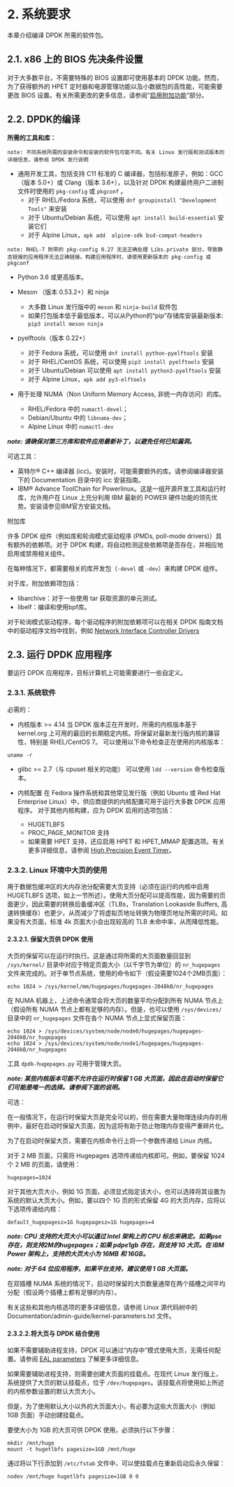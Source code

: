 
# 2. 系统要求

本章介绍编译 DPDK 所需的软件包。

## 2.1. x86 上的 BIOS 先决条件设置

对于大多数平台，不需要特殊的 BIOS 设置即可使用基本的 DPDK 功能。然而，为了获得额外的 HPET 定时器和电源管理功能以及小数据包的高性能，可能需要更改 BIOS 设置。有关所需更改的更多信息，请参阅“[启用附加功能](https://doc.dpdk.org/guides/linux_gsg/enable_func.html#enabling-additional-functionality)”部分。

## 2.2. DPDK的编译

**所需的工具和库：**

```
note: 不同系统所需的安装命令和安装的软件包可能不同。有关 Linux 发行版和测试版本的详细信息，请参阅 DPDK 发行说明
```

- 通用开发工具，包括支持 C11 标准的 C 编译器，包括标准原子，例如：GCC（版本 5.0+）或 Clang（版本 3.6+），以及针对 DPDK 构建最终用户二进制文件时使用的 `pkg-config` 或 `pkgconf` 。
  - 对于 RHEL/Fedora 系统，可以使用 `dnf groupinstall "Development Tools"` 来安装
  - 对于 Ubuntu/Debian 系统，可以使用 `apt install build-essential` 安装它们
  - 对于 Alpine Linux，`apk add  alpine-sdk bsd-compat-headers`

```
note: RHEL-7 附带的 pkg-config 0.27 无法正确处理 Libs.private 部分，导致静态链接的应用程序无法正确链接。构建应用程序时，请使用更新版本的 pkg-config 或 pkgconf
```

- Python 3.6 或更高版本。

- Meson （版本 0.53.2+）和 ninja
  - 大多数 Linux 发行版中的 `meson` 和 `ninja-build` 软件包
  - 如果打包版本低于最低版本，可以从Python的“pip”存储库安装最新版本: `pip3 install meson ninja`

- pyelftools（版本 0.22+）
  - 对于 Fedora 系统，可以使用 `dnf install python-pyelftools` 安装
  - 对于 RHEL/CentOS 系统，可以使用 `pip3 install pyelftools` 安装
  - 对于 Ubuntu/Debian 可以使用 `apt install python3-pyelftools` 安装
  - 对于 Alpine Linux，`apk add py3-elftools`

- 用于处理 NUMA（Non Uniform Memory Access, 非统一内存访问）的库。
  - RHEL/Fedora 中的 `numactl-devel`；
  - Debian/Ubuntu 中的 `libnuma-dev`；
  - Alpine Linux 中的 `numactl-dev`

***note: 请确保对第三方库和软件应用最新补丁，以避免任何已知漏洞。***

可选工具：
- 英特尔® C++ 编译器 (icc)。安装时，可能需要额外的库。请参阅编译器安装下的 Documentation 目录中的 icc 安装指南。
- IBM® Advance ToolChain for Powerlinux。这是一组开源开发工具和运行时库，允许用户在 Linux 上充分利用 IBM 最新的 POWER 硬件功能的领先优势。安装请参见IBM官方安装文档。

附加库

许多 DPDK 组件（例如库和轮询模式驱动程序 (PMDs, poll-mode drivers)）具有额外的依赖项。对于 DPDK 构建，将自动检测这些依赖项是否存在，并相应地启用或禁用相关组件。

在每种情况下，都需要相关的库开发包（`-devel` 或 `-dev`）来构建 DPDK 组件。

对于库，附加依赖项包括：
- libarchive：对于一些使用 tar 获取资源的单元测试。
- libelf：编译和使用bpf库。

对于轮询模式驱动程序，每个驱动程序的附加依赖项可以在相关 DPDK 指南文档中的驱动程序文档中找到，例如 [Network Interface Controller Drivers](https://doc.dpdk.org/guides/nics/index.html)

## 2.3. 运行 DPDK 应用程序

要运行 DPDK 应用程序，目标计算机上可能需要进行一些自定义。

### 2.3.1. 系统软件

必需的：

- 内核版本 >= 4.14
当 DPDK 版本正在开发时，所需的内核版本基于 kernel.org 上可用的最旧的长期稳定内核。将保留对最新发行版内核的兼容性，特别是 RHEL/CentOS 7。
可以使用以下命令检查正在使用的内核版本：

```
uname -r
```

- glibc >= 2.7（与 cpuset 相关的功能）
可以使用 `ldd --version` 命令检查版本。

- 内核配置
在 Fedora 操作系统和其他常见发行版（例如 Ubuntu 或 Red Hat Enterprise Linux）中，供应商提供的内核配置可用于运行大多数 DPDK 应用程序。
对于其他内核构建，应为 DPDK 启用的选项包括：
  - HUGETLBFS
  - PROC_PAGE_MONITOR 支持
  - 如果需要 HPET 支持，还应启用 HPET 和 HPET_MMAP 配置选项。有关更多详细信息，请参阅 [High Precision Event Timer](https://doc.dpdk.org/guides/linux_gsg/enable_func.html#high-precision-event-timer)。

### 2.3.2. Linux 环境中大页的使用

用于数据包缓冲区的大内存池分配需要大页支持（必须在运行的内核中启用 HUGETLBFS 选项，如上一节所述）。使用大页分配可以提高性能，因为需要的页面更少，因此需要的转换后备缓冲区（TLBs，Translation Lookaside Buffers, 高速转换缓存）也更少，从而减少了将虚拟页地址转换为物理页地址所需的时间。如果没有大页面，标准 4k 页面大小会出现较高的 TLB 未命中率，从而降低性能。

#### 2.3.2.1. 保留大页供 DPDK 使用

大页的保留可以在运行时执行。这是通过将所需的大页面数量回显到 `/sys/kernel/` 目录中对应于特定页面大小（以千字节为单位）的 `nr_hugepages` 文件来完成的。对于单节点系统，使用的命令如下（假设需要1024个2MB页面）：

```
echo 1024 > /sys/kernel/mm/hugepages/hugepages-2048kB/nr_hugepages
```

在 NUMA 机器上，上述命令通常会将大页的数量平均分配到所有 NUMA 节点上（假设所有 NUMA 节点上都有足够的内存）。但是，也可以使用 `/sys/devices/` 目录中的 `nr_hugepages` 文件在各个 NUMA 节点上显式保留页面：

```
echo 1024 > /sys/devices/system/node/node0/hugepages/hugepages-2048kB/nr_hugepages
echo 1024 > /sys/devices/system/node/node1/hugepages/hugepages-2048kB/nr_hugepages
```

工具 `dpdk-hugepages.py` 可用于管理大页。

***note: 某些内核版本可能不允许在运行时保留 1 GB 大页面，因此在启动时保留它们可能是唯一的选择。请参阅下面的说明。***

可选：

在一般情况下，在运行时保留大页是完全可以的，但在需要大量物理连续内存的用例中，最好在启动时保留大页面，因为这将有助于防止物理内存变得严重碎片化。

为了在启动时保留大页，需要在内核命令行上将一个参数传递给 Linux 内核。

对于 2 MB 页面，只需将 Hugepages 选项传递给内核即可。例如，要保留 1024 个 2 MB 的页面，请使用：

```
hugepages=1024
```

对于其他大页大小，例如 1G 页面，必须显式指定该大小，也可以选择将其设置为系统的默认大页大小。例如，要以四个 1G 页的形式保留 4G 的大页内存，应将以下选项传递给内核：

```
default_hugepagesz=1G hugepagesz=1G hugepages=4
```

***note: CPU 支持的大页大小可以通过 Intel 架构上的 CPU 标志来确定。如果pse存在，则支持2M的hugepages；如果 pdpe1gb 存在，则支持 1G 大页。在 IBM Power 架构上，支持的大页大小为 16MB 和 16GB。***

***note: 对于 64 位应用程序，如果平台支持，建议使用 1 GB 大页面。***

在双插槽 NUMA 系统的情况下，启动时保留的大页数量通常在两个插槽之间平均分配（假设两个插槽上都有足够的内存）。

有关这些和其他内核选项的更多详细信息，请参阅 Linux 源代码树中的 Documentation/admin-guide/kernel-parameters.txt 文件。

#### 2.3.2.2.将大页与 DPDK 结合使用

如果不需要辅助进程支持，DPDK 可以通过“内存中”模式使用大页，无需任何配置。请参阅 [EAL parameters](https://doc.dpdk.org/guides/linux_gsg/linux_eal_parameters.html) 了解更多详细信息。

如果需要辅助进程支持，则需要创建大页面的挂载点。在现代 Linux 发行版上，系统提供了大页的默认挂载点，位于 `/dev/hugepages`。该挂载点将使用如上所述的内核参数设置的默认大页大小。

但是，为了使用默认大小以外的大页面大小，有必要为这些大页面大小（例如 1GB 页面）手动创建挂载点。

要使大小为 1GB 的大页可供 DPDK 使用，必须执行以下步骤：

```
mkdir /mnt/huge
mount -t hugetlbfs pagesize=1GB /mnt/huge
```

通过将以下行添加到 `/etc/fstab` 文件中，可以使挂载点在重新启动后永久保留：

```
nodev /mnt/huge hugetlbfs pagesize=1GB 0 0
```

